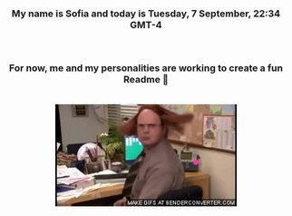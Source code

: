 


<div align="center">
<h3 >My name is Sofia and today is Tuesday, 7 September, 22:34 GMT-4</h3><br>
<h3 >For now, me and my personalities are working to create a fun Readme 👋
</h3><br>
<img src='img/dwight.gif' alt='working...'/>
</div>
